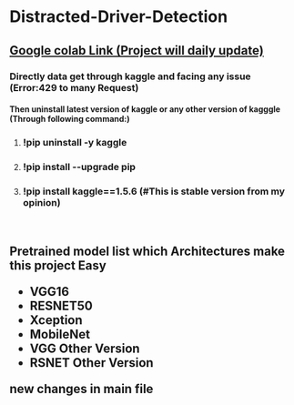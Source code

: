 # Distracted-Driver-Detection 
<a href="https://colab.research.google.com/drive/1yeu1Y6itOST2WWc8FrFtQ9aSla7Mkpny?usp=sharing"><h2/>Google colab Link (Project will daily update)</a>
### Directly data get through kaggle and facing any issue (Error:429 to many Request)
#### Then uninstall latest version of kaggle or any other version of kagggle (Through following command:)
<ol>
  <li><h3/> !pip uninstall -y kaggle</li>
  <li><h3/> !pip install --upgrade pip</li>
  <li><h3/> !pip install kaggle==1.5.6 (#This is stable version from my opinion)</li>
</ol>
<br>
<h2/>Pretrained model list which Architectures make this project Easy
<ul>
  <li>VGG16</li>
  <li>RESNET50</li>
  <li>Xception</li>
  <li>MobileNet</li>
  <li>VGG Other Version</li>
  <li>RSNET Other Version</li>
</ul>  

new changes in main file
